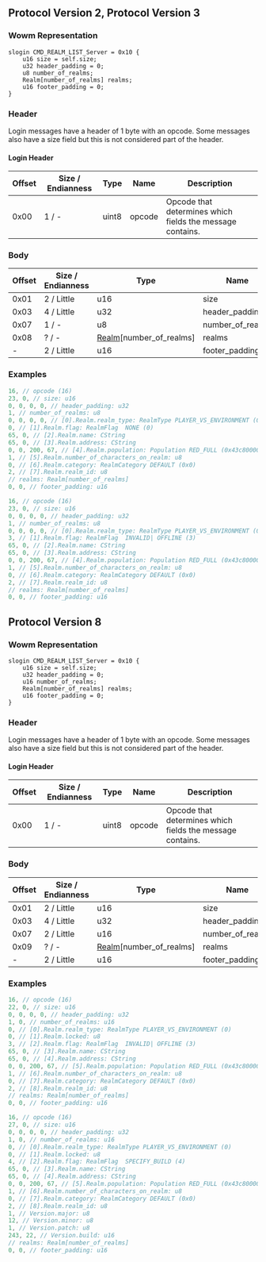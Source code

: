## Protocol Version 2, Protocol Version 3

### Wowm Representation
```rust,ignore
slogin CMD_REALM_LIST_Server = 0x10 {
    u16 size = self.size;
    u32 header_padding = 0;
    u8 number_of_realms;
    Realm[number_of_realms] realms;
    u16 footer_padding = 0;
}
```
### Header
Login messages have a header of 1 byte with an opcode. Some messages also have a size field but this is not considered part of the header.

#### Login Header
| Offset | Size / Endianness | Type   | Name   | Description |
| ------ | ----------------- | ------ | ------ | ----------- |
| 0x00   | 1 / -             | uint8  | opcode | Opcode that determines which fields the message contains.|

### Body

| Offset | Size / Endianness | Type | Name | Description | Comment |
| ------ | ----------------- | ---- | ---- | ----------- | ------- |
| 0x01 | 2 / Little | u16 | size |  |  |
| 0x03 | 4 / Little | u32 | header_padding |  |  |
| 0x07 | 1 / - | u8 | number_of_realms |  |  |
| 0x08 | ? / - | [Realm](realm.md)[number_of_realms] | realms |  |  |
| - | 2 / Little | u16 | footer_padding |  |  |

### Examples
```c
16, // opcode (16)
23, 0, // size: u16
0, 0, 0, 0, // header_padding: u32
1, // number_of_realms: u8
0, 0, 0, 0, // [0].Realm.realm_type: RealmType PLAYER_VS_ENVIRONMENT (0)
0, // [1].Realm.flag: RealmFlag  NONE (0)
65, 0, // [2].Realm.name: CString
65, 0, // [3].Realm.address: CString
0, 0, 200, 67, // [4].Realm.population: Population RED_FULL (0x43c80000)
1, // [5].Realm.number_of_characters_on_realm: u8
0, // [6].Realm.category: RealmCategory DEFAULT (0x0)
2, // [7].Realm.realm_id: u8
// realms: Realm[number_of_realms]
0, 0, // footer_padding: u16
```
```c
16, // opcode (16)
23, 0, // size: u16
0, 0, 0, 0, // header_padding: u32
1, // number_of_realms: u8
0, 0, 0, 0, // [0].Realm.realm_type: RealmType PLAYER_VS_ENVIRONMENT (0)
3, // [1].Realm.flag: RealmFlag  INVALID| OFFLINE (3)
65, 0, // [2].Realm.name: CString
65, 0, // [3].Realm.address: CString
0, 0, 200, 67, // [4].Realm.population: Population RED_FULL (0x43c80000)
1, // [5].Realm.number_of_characters_on_realm: u8
0, // [6].Realm.category: RealmCategory DEFAULT (0x0)
2, // [7].Realm.realm_id: u8
// realms: Realm[number_of_realms]
0, 0, // footer_padding: u16
```
## Protocol Version 8

### Wowm Representation
```rust,ignore
slogin CMD_REALM_LIST_Server = 0x10 {
    u16 size = self.size;
    u32 header_padding = 0;
    u16 number_of_realms;
    Realm[number_of_realms] realms;
    u16 footer_padding = 0;
}
```
### Header
Login messages have a header of 1 byte with an opcode. Some messages also have a size field but this is not considered part of the header.

#### Login Header
| Offset | Size / Endianness | Type   | Name   | Description |
| ------ | ----------------- | ------ | ------ | ----------- |
| 0x00   | 1 / -             | uint8  | opcode | Opcode that determines which fields the message contains.|

### Body

| Offset | Size / Endianness | Type | Name | Description | Comment |
| ------ | ----------------- | ---- | ---- | ----------- | ------- |
| 0x01 | 2 / Little | u16 | size |  |  |
| 0x03 | 4 / Little | u32 | header_padding |  |  |
| 0x07 | 2 / Little | u16 | number_of_realms |  |  |
| 0x09 | ? / - | [Realm](realm.md)[number_of_realms] | realms |  |  |
| - | 2 / Little | u16 | footer_padding |  |  |

### Examples
```c
16, // opcode (16)
22, 0, // size: u16
0, 0, 0, 0, // header_padding: u32
1, 0, // number_of_realms: u16
0, // [0].Realm.realm_type: RealmType PLAYER_VS_ENVIRONMENT (0)
0, // [1].Realm.locked: u8
3, // [2].Realm.flag: RealmFlag  INVALID| OFFLINE (3)
65, 0, // [3].Realm.name: CString
65, 0, // [4].Realm.address: CString
0, 0, 200, 67, // [5].Realm.population: Population RED_FULL (0x43c80000)
1, // [6].Realm.number_of_characters_on_realm: u8
0, // [7].Realm.category: RealmCategory DEFAULT (0x0)
2, // [8].Realm.realm_id: u8
// realms: Realm[number_of_realms]
0, 0, // footer_padding: u16
```
```c
16, // opcode (16)
27, 0, // size: u16
0, 0, 0, 0, // header_padding: u32
1, 0, // number_of_realms: u16
0, // [0].Realm.realm_type: RealmType PLAYER_VS_ENVIRONMENT (0)
0, // [1].Realm.locked: u8
4, // [2].Realm.flag: RealmFlag  SPECIFY_BUILD (4)
65, 0, // [3].Realm.name: CString
65, 0, // [4].Realm.address: CString
0, 0, 200, 67, // [5].Realm.population: Population RED_FULL (0x43c80000)
1, // [6].Realm.number_of_characters_on_realm: u8
0, // [7].Realm.category: RealmCategory DEFAULT (0x0)
2, // [8].Realm.realm_id: u8
1, // Version.major: u8
12, // Version.minor: u8
1, // Version.patch: u8
243, 22, // Version.build: u16
// realms: Realm[number_of_realms]
0, 0, // footer_padding: u16
```
